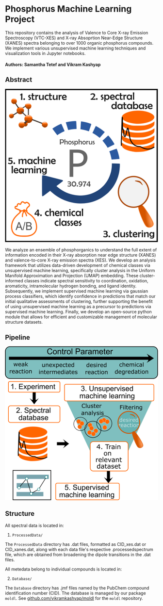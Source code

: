 # Phosphorus Machine Learning Project

This repository contains the analysis of Valence to Core X-ray Emission Spectroscopy (VTC-XES) and X-ray Absoprtion Near-Edge Structure (XANES) spectra belonging to over 1000 organic phosphorus compounds. We implement various unsupervised machine learning techniques and visualization tools in Jupyter notebooks.

#### Authors: Samantha Tetef and Vikram Kashyap

## Abstract

![TOC](Figures/TOC.png)

We analyze an ensemble of phosphorganics to understand the full extent of information encoded in their X-ray absorption near edge structure (XANES) and valence-to-core X-ray emission spectra (XES). We develop an analysis framework that utilizes data-driven development of chemical classes via unsupervised machine learning, specifically cluster analysis in the Uniform Manifold Approximation and Projection (UMAP) embedding. These cluster-informed classes indicate spectral sensitivity to coordination, oxidation, aromaticity, intramolecular hydrogen bonding, and ligand identity. Subsequently, we implement supervised machine learning via gaussian process classifiers, which identify confidence in predictions that match our initial qualitative assessments of clustering, further supporting the benefit of using unsupervised machine learning as a precursor to predictions via supervised machine learning. Finally, we develop an open-source python module that allows for efficient and customizable management of molecular structure datasets.

## Pipeline

![Flowchart](Figures/flowchart.png)

## Structure

All spectral data is located in:

1. `ProcessedData/`

The `ProcessedData` directory has .dat files, formatted as CID_xes.dat or CID_xanes.dat, along with each data file's respective .processedspectrum file, which are obtained from broadening the dipole transitions in the .dat files.


All metedata belong to individual compounds is located in:

2. `Database/`

The `Database` directory has .jmf files named by the PubChem compound identification number (CID). The database is managed by our package `moldl`. See [github.com/vikramkashyap/moldl](https://github.com/vikramkashyap/moldl) for the `moldl` repository.